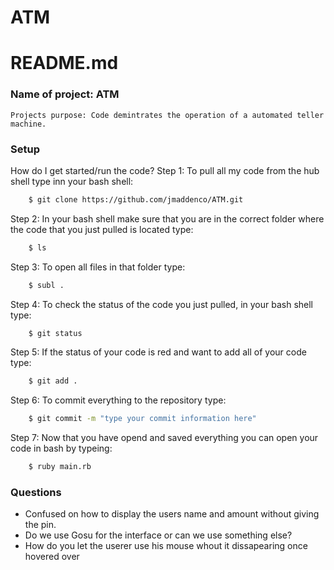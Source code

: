 # ATM
# **README.md**

### Name of project: ATM

    Projects purpose: Code demintrates the operation of a automated teller machine.
### Setup

How do I get started/run the code?
Step 1: To pull all my code from the hub shell type inn your bash shell:
```sh
    $ git clone https://github.com/jmaddenco/ATM.git
```
Step 2: In your bash shell make sure that you are in the correct folder where the code that you just pulled is located type:
```sh
    $ ls
 ```
 Step 3: To open all files in that folder type:
```sh
    $ subl .
```                
Step 4: To check the status of the code you just pulled, in your bash shell type:
```sh
    $ git status
```
Step 5: If the status of your code is red and want to add all of your code type:
```sh 
    $ git add .
```
Step 6: To commit everything to the repository type:
```sh
    $ git commit -m "type your commit information here"
```
Step 7: Now that you have opend and saved everything you can open your code in bash by typeing:
```sh
    $ ruby main.rb
```

### Questions
 - Confused on how to display the users name and amount without giving the pin.
 - Do we use Gosu for the interface or can we use something else?
 - How do you let the userer use his mouse whout it dissapearing once hovered over 
